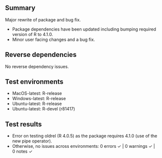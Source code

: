 ## Summary

Major rewrite of package and bug fix. 

* Package dependencies have been updated including bumping required version of 
  R to 4.1.0.
* Minor user facing changes and a bug fix.

## Reverse dependencies

No reverse dependency issues.

## Test environments

* MacOS-latest: R-release
* Windows-latest: R-release
* Ubuntu-latest: R-release
* Ubuntu-latest: R-devel (r81417)

## Test results

* Error on testing oldrel (R 4.0.5) as the package requires 4.1.0 (use of the
  new pipe operator).
* Otherwise, no issues across environments: 0 errors ✓ | 0 warnings ✓ | 0 notes ✓
